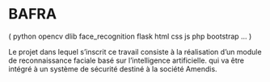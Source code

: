 # BAFRA
( python opencv dlib face_recognition flask html css js php bootstrap ... )

Le projet dans lequel s’inscrit ce travail consiste à la réalisation d’un module de reconnaissance faciale basé sur l’intelligence artificielle. qui va être intégré à un système de sécurité destiné à la société Amendis.
